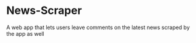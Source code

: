# News-Scraper
A web app that lets users leave comments on the latest news scraped by the app as well
